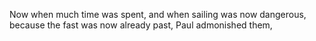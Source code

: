 Now when much time was spent, and when sailing was now dangerous, because the fast was now already past, Paul admonished them,
